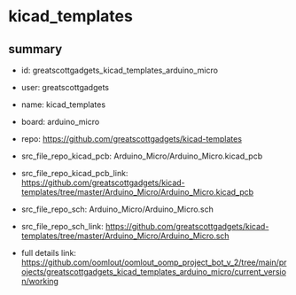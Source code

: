 # kicad_templates
 
## summary 
* id: greatscottgadgets_kicad_templates_arduino_micro
* user: greatscottgadgets
* name: kicad_templates
* board: arduino_micro
* repo: https://github.com/greatscottgadgets/kicad-templates
* src_file_repo_kicad_pcb: Arduino_Micro/Arduino_Micro.kicad_pcb
* src_file_repo_kicad_pcb_link: https://github.com/greatscottgadgets/kicad-templates/tree/master/Arduino_Micro/Arduino_Micro.kicad_pcb


* src_file_repo_sch: Arduino_Micro/Arduino_Micro.sch
* src_file_repo_sch_link: https://github.com/greatscottgadgets/kicad-templates/tree/master/Arduino_Micro/Arduino_Micro.sch
* full details link: https://github.com/oomlout/oomlout_oomp_project_bot_v_2/tree/main/projects/greatscottgadgets_kicad_templates_arduino_micro/current_version/working  







